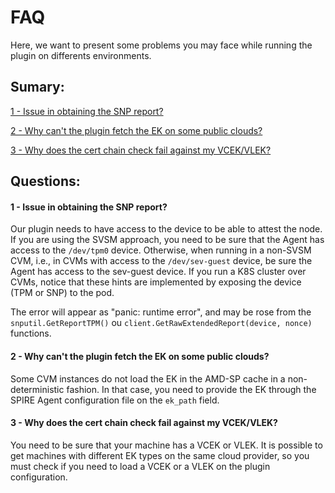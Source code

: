 # FAQ

Here, we want to present some problems you may face while running the plugin on differents environments.

## Sumary:

[1 - Issue in obtaining the SNP report?](#1---issue-in-obtaining-the-snp-report)

[2 - Why can't the plugin fetch the EK on some public clouds?](#2---why-cant-the-plugin-fetch-the-ek-on-some-public-clouds)

[3 - Why does the cert chain check fail against my VCEK/VLEK?](#3---why-the-cert-chain-check-fails-against-my-vcekvlek)

## Questions:

#### 1 - Issue in obtaining the SNP report?

Our plugin needs to have access to the device to be able to attest the node. If you are using the SVSM approach, you need to be sure that the Agent has access to the `/dev/tpm0` device. Otherwise, when running in a non-SVSM CVM, i.e., in CVMs with access to the `/dev/sev-guest` device, be sure the Agent has access to the sev-guest device. If you run a K8S cluster over CVMs, notice that these hints are implemented by exposing the device (TPM or SNP) to the pod.

The error will appear as "panic: runtime error", and may be rose from the ```snputil.GetReportTPM()``` ou ```client.GetRawExtendedReport(device, nonce)``` functions.

#### 2 - Why can't the plugin fetch the EK on some public clouds?
    
Some CVM instances do not load the EK in the AMD-SP cache in a non-deterministic fashion. In that case, you need to provide the EK through the SPIRE Agent configuration file on the `ek_path` field.

#### 3 - Why does the cert chain check fail against my VCEK/VLEK?

You need to be sure that your machine has a VCEK or VLEK. It is possible to get machines with different EK types on the same cloud provider, so you must check if you need to load a VCEK or a VLEK on the plugin configuration.